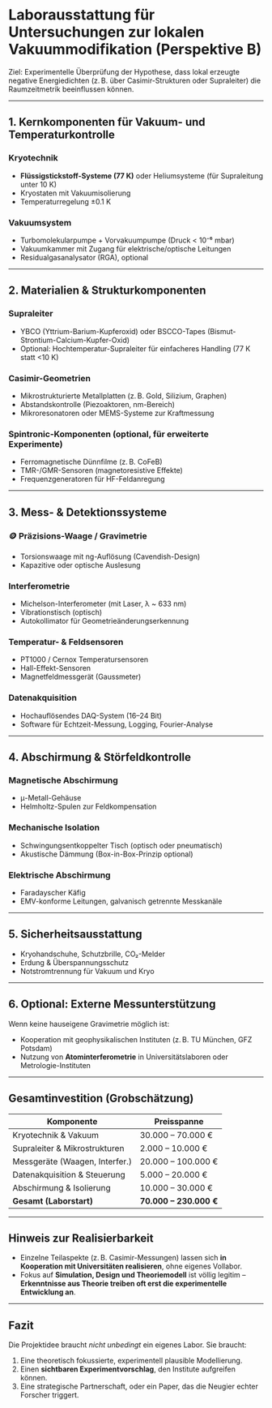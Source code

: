 # Laborausstattung für Untersuchungen zur lokalen Vakuummodifikation (Perspektive B)

Ziel: Experimentelle Überprüfung der Hypothese, dass lokal erzeugte negative Energiedichten (z. B. über Casimir-Strukturen oder Supraleiter) die Raumzeitmetrik beeinflussen können.

---

## 1. **Kernkomponenten für Vakuum- und Temperaturkontrolle**

### Kryotechnik
- **Flüssigstickstoff-Systeme (77 K)** oder Heliumsysteme (für Supraleitung unter 10 K)
- Kryostaten mit Vakuumisolierung
- Temperaturregelung ±0.1 K

### Vakuumsystem
- Turbomolekularpumpe + Vorvakuumpumpe (Druck < 10⁻⁶ mbar)
- Vakuumkammer mit Zugang für elektrische/optische Leitungen
- Residualgasanalysator (RGA), optional

---

## 2. **Materialien & Strukturkomponenten**

### Supraleiter
- YBCO (Yttrium-Barium-Kupferoxid) oder BSCCO-Tapes (Bismut-Strontium-Calcium-Kupfer-Oxid)
- Optional: Hochtemperatur-Supraleiter für einfacheres Handling (77 K statt <10 K)

### Casimir-Geometrien
- Mikrostrukturierte Metallplatten (z. B. Gold, Silizium, Graphen)
- Abstandskontrolle (Piezoaktoren, nm-Bereich)
- Mikroresonatoren oder MEMS-Systeme zur Kraftmessung

### Spintronic-Komponenten (optional, für erweiterte Experimente)
- Ferromagnetische Dünnfilme (z. B. CoFeB)
- TMR-/GMR-Sensoren (magnetoresistive Effekte)
- Frequenzgeneratoren für HF-Feldanregung

---

## 3. **Mess- & Detektionssysteme**

### 🪙 Präzisions-Waage / Gravimetrie
- Torsionswaage mit ng-Auflösung (Cavendish-Design)
- Kapazitive oder optische Auslesung

### Interferometrie
- Michelson-Interferometer (mit Laser, λ ~ 633 nm)
- Vibrationstisch (optisch)
- Autokollimator für Geometrieänderungserkennung

### Temperatur- & Feldsensoren
- PT1000 / Cernox Temperatursensoren
- Hall-Effekt-Sensoren
- Magnetfeldmessgerät (Gaussmeter)

### Datenakquisition
- Hochauflösendes DAQ-System (16–24 Bit)
- Software für Echtzeit-Messung, Logging, Fourier-Analyse

---

## 4. **Abschirmung & Störfeldkontrolle**

### Magnetische Abschirmung
- μ-Metall-Gehäuse
- Helmholtz-Spulen zur Feldkompensation

### Mechanische Isolation
- Schwingungsentkoppelter Tisch (optisch oder pneumatisch)
- Akustische Dämmung (Box-in-Box-Prinzip optional)

### Elektrische Abschirmung
- Faradayscher Käfig
- EMV-konforme Leitungen, galvanisch getrennte Messkanäle

---

## 5. **Sicherheitsausstattung**

- Kryohandschuhe, Schutzbrille, CO₂-Melder
- Erdung & Überspannungsschutz
- Notstromtrennung für Vakuum und Kryo

---

## 6. **Optional: Externe Messunterstützung**

Wenn keine hauseigene Gravimetrie möglich ist:
- Kooperation mit geophysikalischen Instituten (z. B. TU München, GFZ Potsdam)
- Nutzung von **Atominterferometrie** in Universitätslaboren oder Metrologie-Instituten

---

## Gesamtinvestition (Grobschätzung)
| Komponente                        | Preisspanne         |
|----------------------------------|---------------------|
| Kryotechnik & Vakuum             | 30.000 – 70.000 €   |
| Supraleiter & Mikrostrukturen    | 2.000 – 10.000 €    |
| Messgeräte (Waagen, Interfer.)   | 20.000 – 100.000 €  |
| Datenakquisition & Steuerung     | 5.000 – 20.000 €    |
| Abschirmung & Isolierung         | 10.000 – 30.000 €   |
| **Gesamt (Laborstart)**          | **70.000 – 230.000 €** |

---

## Hinweis zur Realisierbarkeit

- Einzelne Teilaspekte (z. B. Casimir-Messungen) lassen sich **in Kooperation mit Universitäten realisieren**, ohne eigenes Vollabor.
- Fokus auf **Simulation, Design und Theoriemodell** ist völlig legitim – **Erkenntnisse aus Theorie treiben oft erst die experimentelle Entwicklung an**.

---

## Fazit

Die Projektidee braucht *nicht unbedingt* ein eigenes Labor. Sie braucht:
1. Eine theoretisch fokussierte, experimentell plausible Modellierung.
2. Einen **sichtbaren Experimentvorschlag**, den Institute aufgreifen können.
3. Eine strategische Partnerschaft, oder ein Paper, das die Neugier echter Forscher triggert.

